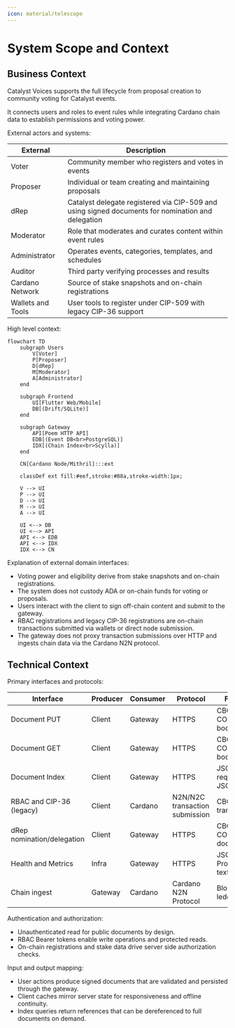 ```yaml
---
icon: material/telescope
---
```


# System Scope and Context

<!-- See: https://docs.arc42.org/section-3/ -->

## Business Context

Catalyst Voices supports the full lifecycle from proposal creation to community voting for Catalyst events.

It connects users and roles to event rules while integrating Cardano chain data to establish permissions and voting power.

External actors and systems:

| External | Description |
|---|---|
| Voter | Community member who registers and votes in events |
| Proposer | Individual or team creating and maintaining proposals |
| dRep | Catalyst delegate registered via CIP-509 and using signed documents for nomination and delegation |
| Moderator | Role that moderates and curates content within event rules |
| Administrator | Operates events, categories, templates, and schedules |
| Auditor | Third party verifying processes and results |
| Cardano Network | Source of stake snapshots and on-chain registrations |
| Wallets and Tools | User tools to register under CIP-509 with legacy CIP-36 support |

High level context:

```mermaid
flowchart TD
    subgraph Users
        V[Voter]
        P[Proposer]
        D[dRep]
        M[Moderator]
        A[Administrator]
    end

    subgraph Frontend
        UI[Flutter Web/Mobile]
        DB[(Drift/SQLite)]
    end

    subgraph Gateway
        API[Poem HTTP API]
        EDB[(Event DB<br>PostgreSQL)]
        IDX[(Chain Index<br>Scylla)]
    end

    CN[Cardano Node/Mithril]:::ext

    classDef ext fill:#eef,stroke:#88a,stroke-width:1px;

    V --> UI
    P --> UI
    D --> UI
    M --> UI
    A --> UI

    UI <--> DB
    UI <--> API
    API <--> EDB
    API <--> IDX
    IDX <--> CN
```

Explanation of external domain interfaces:

* Voting power and eligibility derive from stake snapshots and on-chain registrations.
* The system does not custody ADA or on-chain funds for voting or proposals.
* Users interact with the client to sign off-chain content and submit to the gateway.
* RBAC registrations and legacy CIP-36 registrations are on-chain transactions submitted via wallets or direct node submission.
* The gateway does not proxy transaction submissions over HTTP and ingests chain data via the Cardano N2N protocol.

## Technical Context

Primary interfaces and protocols:

| Interface | Producer | Consumer | Protocol | Format |
|---|---|---|---|---|
| Document PUT | Client | Gateway | HTTPS | CBOR COSE_Sign body |
| Document GET | Client | Gateway | HTTPS | CBOR COSE_Sign body |
| Document Index | Client | Gateway | HTTPS | JSON request and JSON index |
| RBAC and CIP-36 (legacy) | Client | Cardano | N2N/N2C transaction submission | CBOR transaction |
| dRep nomination/delegation | Client | Gateway | HTTPS | CBOR COSE_Sign document |
| Health and Metrics | Infra | Gateway | HTTPS | JSON and Prometheus text |
| Chain ingest | Gateway | Cardano | Cardano N2N Protocol | Block and ledger data |

Authentication and authorization:

* Unauthenticated read for public documents by design.
* RBAC Bearer tokens enable write operations and protected reads.
* On-chain registrations and stake data drive server side authorization checks.

Input and output mapping:

* User actions produce signed documents that are validated and persisted through the gateway.
* Client caches mirror server state for responsiveness and offline continuity.
* Index queries return references that can be dereferenced to full documents on demand.
